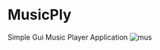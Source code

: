 # MusicPly
Simple Gui Music Player Application
![mus](https://github.com/ELEAC/MusicPly/assets/43890012/5e9e8214-cad4-498c-b466-eebcdec252b1)
